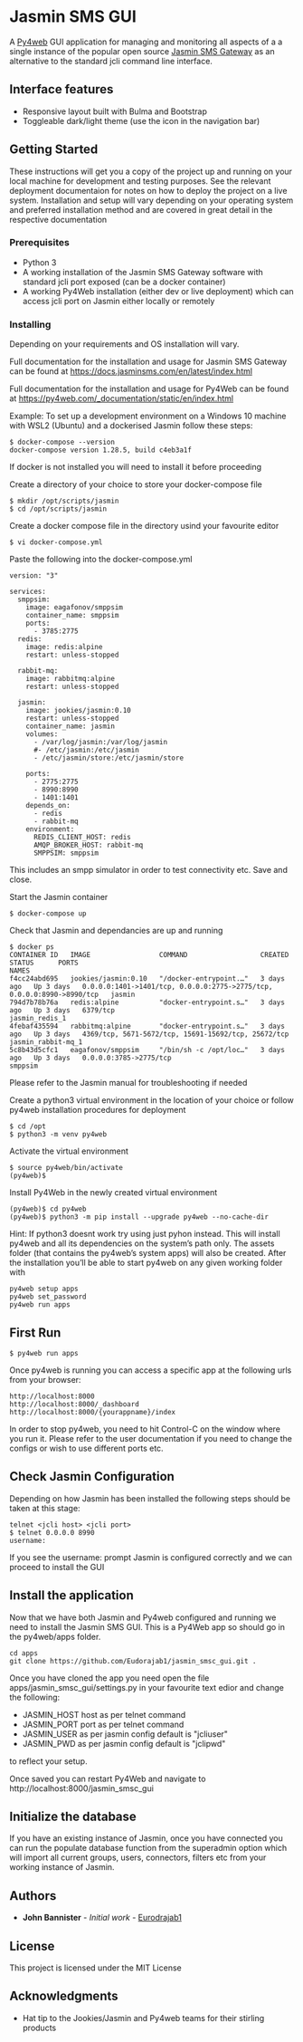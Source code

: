 # Jasmin SMS GUI

A [Py4web](https://py4web.com/) GUI application for managing and monitoring all aspects of a a single instance of the popular open source [Jasmin SMS Gateway](https://github.com/jookies/jasmin) as an alternative to the standard jcli command line interface.

## Interface features

* Responsive layout built with Bulma and Bootstrap
* Toggleable dark/light theme (use the icon in the navigation bar)

## Getting Started

These instructions will get you a copy of the project up and running on your local machine for development and testing purposes. See the relevant deployment documentaion for notes on how to deploy the project on a live system. Installation and setup will vary depending on your operating system and preferred installation method and are covered in great detail in the respective documentation

### Prerequisites

* Python 3
* A working installation of the Jasmin SMS Gateway software with standard jcli port exposed (can be a docker container) 
* A working Py4Web installation (either dev or live deployment) which can access jcli port on Jasmin either locally or remotely

### Installing

Depending on your requirements and OS installation will vary.

Full documentation for the installation and usage for Jasmin SMS Gateway can be found at https://docs.jasminsms.com/en/latest/index.html 

Full documentation for the installation and usage for Py4Web can be found at https://py4web.com/_documentation/static/en/index.html

Example:
To set up a development environment on a Windows 10 machine with WSL2 (Ubuntu) and a dockerised Jasmin follow these steps: 


```
$ docker-compose --version
docker-compose version 1.28.5, build c4eb3a1f
```
If docker is not installed you will need to install it before proceeding

Create a directory of your choice to store your docker-compose file

```
$ mkdir /opt/scripts/jasmin
$ cd /opt/scripts/jasmin
```

Create a docker compose file in the directory usind your favourite editor

```
$ vi docker-compose.yml
```
Paste the following into the docker-compose.yml

```
version: "3"

services:
  smppsim:
    image: eagafonov/smppsim
    container_name: smppsim
    ports:
      - 3785:2775
  redis:
    image: redis:alpine
    restart: unless-stopped

  rabbit-mq:
    image: rabbitmq:alpine
    restart: unless-stopped

  jasmin:
    image: jookies/jasmin:0.10
    restart: unless-stopped
    container_name: jasmin
    volumes:
      - /var/log/jasmin:/var/log/jasmin
      #- /etc/jasmin:/etc/jasmin
      - /etc/jasmin/store:/etc/jasmin/store

    ports:
      - 2775:2775
      - 8990:8990
      - 1401:1401
    depends_on:
      - redis
      - rabbit-mq
    environment:
      REDIS_CLIENT_HOST: redis
      AMQP_BROKER_HOST: rabbit-mq
      SMPPSIM: smppsim
```

This includes an smpp simulator in order to test connectivity etc.
Save and close.

Start the Jasmin container
```
$ docker-compose up
```
Check that Jasmin and dependancies are up and running
```
$ docker ps
CONTAINER ID   IMAGE                 COMMAND                  CREATED      STATUS      PORTS                                                                    NAMES
f4cc24abd695   jookies/jasmin:0.10   "/docker-entrypoint.…"   3 days ago   Up 3 days   0.0.0.0:1401->1401/tcp, 0.0.0.0:2775->2775/tcp, 0.0.0.0:8990->8990/tcp   jasmin
794d7b78b76a   redis:alpine          "docker-entrypoint.s…"   3 days ago   Up 3 days   6379/tcp                                                                 jasmin_redis_1
4febaf435594   rabbitmq:alpine       "docker-entrypoint.s…"   3 days ago   Up 3 days   4369/tcp, 5671-5672/tcp, 15691-15692/tcp, 25672/tcp                      jasmin_rabbit-mq_1
5c8b43d5cfc1   eagafonov/smppsim     "/bin/sh -c /opt/loc…"   3 days ago   Up 3 days   0.0.0.0:3785->2775/tcp                                                   smppsim
```
Please refer to the Jasmin manual for troubleshooting if needed 

Create a python3 virtual environment in the location of your choice or follow py4web installation procedures for deployment
```
$ cd /opt
$ python3 -m venv py4web
```
Activate the virtual environment
```
$ source py4web/bin/activate
(py4web)$
```
Install Py4Web in the newly created virtual environment
```
(py4web)$ cd py4web
(py4web)$ python3 -m pip install --upgrade py4web --no-cache-dir
```
Hint: If python3 doesnt work try using just pyhon instead.
This will install py4web and all its dependencies on the system’s path only. The assets folder (that contains the py4web’s system apps) will also be created. After the installation you’ll be able to start py4web on any given working folder with
```
py4web setup apps
py4web set_password
py4web run apps
```
## First Run
```
$ py4web run apps
```
Once py4web is running you can access a specific app at the following urls from your browser:
```
http://localhost:8000
http://localhost:8000/_dashboard
http://localhost:8000/{yourappname}/index
```
In order to stop py4web, you need to hit Control-C on the window where you run it.
Please refer to the user documentation if you need to change the configs or wish to use different ports etc.

## Check Jasmin Configuration
Depending on how Jasmin has been installed the following steps should be taken at this stage:

``` 
telnet <jcli host> <jcli port> 
$ telnet 0.0.0.0 8990
username:
```
If you see the username: prompt Jasmin is configured correctly and we can proceed to install the GUI

## Install the application

Now that we have both Jasmin and Py4web configured and running we need to install the Jasmin SMS GUI. This is a Py4Web app so should go in the py4web/apps folder.

```
cd apps
git clone https://github.com/Eudorajab1/jasmin_smsc_gui.git .
```

Once you have cloned the app you need open the file apps/jasmin_smsc_gui/settings.py in your favourite text edior and change the following:

* JASMIN_HOST host as per telnet command
* JASMIN_PORT port as per telnet command
* JASMIN_USER as per jasmin config default is "jcliuser"
* JASMIN_PWD  as per jasmin config default is "jclipwd"

to reflect your setup.

Once saved you can restart Py4Web and navigate to http://localhost:8000/jasmin_smsc_gui

## Initialize the database
If you have an existing instance of Jasmin, once you have connected you can run the populate database function from the superadmin option which will import all current groups, users, connectors, filters etc from your working instance of Jasmin. 

## Authors

* **John Bannister** - *Initial work* - [Eurodrajab1](https://github.com/Eudorajab1)

## License

This project is licensed under the MIT License

## Acknowledgments

* Hat tip to the Jookies/Jasmin and Py4web teams for their stirling products
